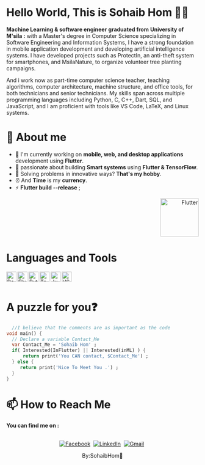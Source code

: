 # Hello World, This is Sohaib Hom 👋👋
**Machine Learning & software engineer** **graduated from** **University of M'sila :**
 with a Master's degree in Computer Science specializing in Software Engineering and Information Systems, I have a strong foundation in mobile application development and developing artificial intelligence systems. I have developed projects such as ProtectIn, an anti-theft system for smartphones, and MsilaNature, to organize volunteer tree planting campaigns.

And i work now as part-time computer science teacher, teaching algorithms, computer architecture, machine structure, and office tools, for both technicians and senior technicians. My skills span across multiple programming languages including Python, C, C++, Dart, SQL, and JavaScript, and I am proficient with tools like VS Code, LaTeX, and Linux systems.

# 📌 About me   
- 🌱 I'm currently working on **mobile, web, and desktop applications** development using **Flutter**.
- 🔭 passionate about building **Smart systems** using **Flutter & TensorFlow**.
- 🧮 Solving problems in innovative ways? ****That's my hobby****.
- ⏰ And **Time** is my **currency**.
- ⚡ ****Flutter build --release**** ;
  
<div align="right">
  <img src="https://raw.githubusercontent.com/flutter/website/master/src/_assets/image/flutter-lockup.png" alt="Flutter" width="100">
</div>

# Languages and Tools

<img align="left" alt="Dart" width="26px" src="https://www.vectorlogo.zone/logos/dartlang/dartlang-icon.svg" />
<img align="left" alt="Flutter" width="26px" src="https://www.vectorlogo.zone/logos/flutterio/flutterio-icon.svg" />
<img align="left" alt="Python" width="26px" src="https://www.vectorlogo.zone/logos/python/python-icon.svg" />
<img align="left" alt="TensorFlow" width="26px" src="https://www.vectorlogo.zone/logos/tensorflow/tensorflow-icon.svg" />
<img align="left" alt="Jupyter" width="26px" src="https://www.vectorlogo.zone/logos/jupyter/jupyter-icon.svg" />
<img align="left" alt="VS Code" width="26px" src="https://www.vectorlogo.zone/logos/visualstudio_code/visualstudio_code-icon.svg" />

<br />
<br />

# A puzzle for you❓

```dart
  //I believe that the comments are as important as the code
void main() {
  // Declare a variable Contact_Me
  var Contact_Me = 'Sohaib Hom' ;
  if( Interested(InFlutter) || Interested(inML) ) {
      return print('You CAN contact, $Contact_Me') ;
  } else {
     return print('Nice To Meet You .') ;
  }
}
```
# 📫 How to Reach Me
**You can find me on :**
<p align="center">
<br>
<a href="https://www.facebook.com/sohaibhom16"><img src="https://img.shields.io/badge/facebook-%231877F2.svg?&style=for-the-badge&logo=facebook&logoColor=white" alt="Facebook" /></a>&nbsp;
<a href="https://www.linkedin.com/in/sohaibhom/"><img src="https://img.shields.io/badge/linkedin-%230077B5.svg?&style=for-the-badge&logo=linkedin&logoColor=white" alt="LinkedIn" /></a>&nbsp;
<a href="SohaibHom@gmail.com?subject"><img src="https://img.shields.io/badge/gmail-%23D14836.svg?&style=for-the-badge&logo=gmail&logoColor=white" alt="Gmail"/></a>&nbsp;

<p align="center">
By:SohaibHom💙
